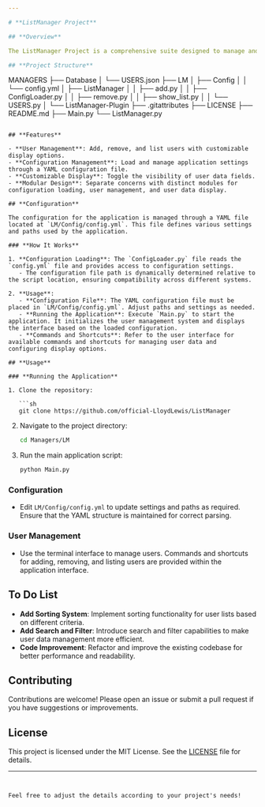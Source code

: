 ```yaml
---

# **ListManager Project**

## **Overview**

The ListManager Project is a comprehensive suite designed to manage and manipulate user data efficiently. This repository includes functionalities for managing user information, configuring settings, and displaying data through a customizable terminal application. The project is structured to provide a modular and extendable approach to user management.

## **Project Structure**

```
MANAGERS
├── Database
│   └── USERS.json
├── LM
│   ├── Config
│   │   └── config.yml
│   ├── ListManager
│   │   ├── add.py
│   │   ├── ConfigLoader.py
│   │   ├── remove.py
│   │   ├── show_list.py
│   │   └── USERS.py
│   └── ListManager-Plugin
├── .gitattributes
├── LICENSE
├── README.md
├── Main.py
└── ListManager.py
```

## **Features**

- **User Management**: Add, remove, and list users with customizable display options.
- **Configuration Management**: Load and manage application settings through a YAML configuration file.
- **Customizable Display**: Toggle the visibility of user data fields.
- **Modular Design**: Separate concerns with distinct modules for configuration loading, user management, and user data display.

## **Configuration**

The configuration for the application is managed through a YAML file located at `LM/Config/config.yml`. This file defines various settings and paths used by the application.

### **How It Works**

1. **Configuration Loading**: The `ConfigLoader.py` file reads the `config.yml` file and provides access to configuration settings.
   - The configuration file path is dynamically determined relative to the script location, ensuring compatibility across different systems.

2. **Usage**: 
   - **Configuration File**: The YAML configuration file must be placed in `LM/Config/config.yml`. Adjust paths and settings as needed.
   - **Running the Application**: Execute `Main.py` to start the application. It initializes the user management system and displays the interface based on the loaded configuration.
   - **Commands and Shortcuts**: Refer to the user interface for available commands and shortcuts for managing user data and configuring display options.

## **Usage**

### **Running the Application**

1. Clone the repository:

   ```sh
   git clone https://github.com/official-LloydLewis/ListManager
   ```

2. Navigate to the project directory:

   ```sh
   cd Managers/LM
   ```

3. Run the main application script:

   ```sh
   python Main.py
   ```

### **Configuration**

- Edit `LM/Config/config.yml` to update settings and paths as required. Ensure that the YAML structure is maintained for correct parsing.

### **User Management**

- Use the terminal interface to manage users. Commands and shortcuts for adding, removing, and listing users are provided within the application interface.

## **To Do List**

- **Add Sorting System**: Implement sorting functionality for user lists based on different criteria.
- **Add Search and Filter**: Introduce search and filter capabilities to make user data management more efficient.
- **Code Improvement**: Refactor and improve the existing codebase for better performance and readability.

## **Contributing**

Contributions are welcome! Please open an issue or submit a pull request if you have suggestions or improvements.

## **License**

This project is licensed under the MIT License. See the [LICENSE](LICENSE) file for details.

---
```


Feel free to adjust the details according to your project's needs!
